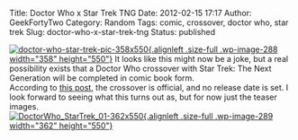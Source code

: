 Title: Doctor Who x Star Trek TNG
Date: 2012-02-15 17:17
Author: GeekFortyTwo
Category: Random
Tags: comic, crossover, doctor who, star trek
Slug: doctor-who-x-star-trek-tng
Status: published

[![](http://jaredyoung.net/wp-content/uploads/2012/02/doctor-who-star-trek-pic-358x550.jpg "doctor-who-star-trek-pic-358x550"){.alignleft
.size-full .wp-image-288 width="358"
height="550"}](http://jaredyoung.net/wp-content/uploads/2012/02/doctor-who-star-trek-pic-358x550.jpg)
It looks like this might now be a joke, but a real possibility exists
that a Doctor Who crossover with Star Trek: The Next Generation will be
completed in comic book form.<!--more-->  
According to [this
post](http://www.themarysue.com/idw-star-trek-doctor-who-crossover/),
the crossover is official, and no release date is set. I look forward to
seeing what this turns out as, but for now just the teaser images.  
[![](http://jaredyoung.net/wp-content/uploads/2012/02/DoctorWho_StarTrek_01-362x550.jpg "DoctorWho_StarTrek_01-362x550"){.alignleft
.size-full .wp-image-289 width="362"
height="550"}](http://jaredyoung.net/wp-content/uploads/2012/02/DoctorWho_StarTrek_01-362x550.jpg)
